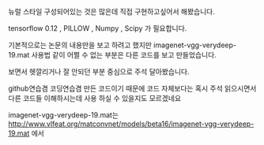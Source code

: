 뉴럴 스타일 구성되어있는 것은 많은데 직접 구현하고싶어서 해봤습니다.

tensorflow 0.12
, PILLOW
, Numpy
, Scipy
 가 필요합니다.


기본적으로는 논문의 내용만을 보고 하려고 했지만
imagenet-vgg-verydeep-19.mat 사용법 같이 어쩔 수 없는 부분은 다른 코드를 보고 만들었습니다.

보면서 헷깔리거나 잘 안되던 부분 중심으로 주석 달아봤습니다.

github연습겸 코딩연습겸 만든 코드이기 때문에 코드 자체보다는 혹시 주석 읽으시면서 다른 코드들 이해하시는데 사용 하실 수 있을지도 모르겠네요

imagenet-vgg-verydeep-19.mat는 http://www.vlfeat.org/matconvnet/models/beta16/imagenet-vgg-verydeep-19.mat 에서

